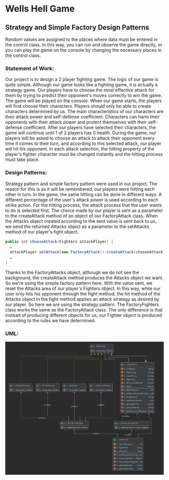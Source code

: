 # Wells Hell Game
## Strategy and Simple Factory Design Patterns
Random values are assigned to the places where data must be entered in the control class.
In this way, you can run and observe the game directly, or you can play the game on the console by changing the necessary places in the control class. <br/>
### Statement of Work:
Our project is to design a 2 player fighting game. The logic of our game is 
quite simple. Although our game looks like a fighting game, it is actually a strategy game. Our 
players have to choose the most effective attack for them by trying to predict their opponent's 
moves correctly to win the game. The game will be played on the console. When our game 
starts, the players will first choose their characters. Players should only be able to create 
characters determined by us. The main characteristics of our characters are their attack power 
and self-defense coefficient. Characters can harm their opponents with their attack power and 
protect themselves with their self-defense coefficient. After our players have selected their 
characters, the game will continue until 1 of 2 players has 0 health. During the game, our 
players will be asked to choose an attack to attack their opponent every time it comes to their 
turn, and according to this selected attack, our player will hit his opponent. In each attack 
selection, the hitting property of the player's fighter character must be changed instantly and 
the hitting process must take place. <br/>
### Design Patterns:
Strategy pattern and simple factory pattern were used in our project. The 
reason for this is as it will be remembered, our players were hitting each other in turn. In the 
game, the same hitting can be done in different ways. A different percentage of the user's 
attack power is used according to each strike action. For the hitting process, the attack process 
that the user wants to do is selected first. The choice made by our player is sent as a parameter 
to the createAttack method of an object of our FactoryAttack class. When the Attacks object 
created according to the sent value is sent back to us, we send the returned Attacks object as a 
parameter to the setAttacks method of our player's fight object. <br/>

```java
public int chooseAttack(Fighters attackPlayer) { 
  …
  attackPlayer.setAttack(new FactoryAttack().createAttack(chosenAttack)); 
  … 
}
```

Thanks to the FactoryAttacks object, although we do not see the background, the createAttack 
method produces the Attacks object we want. So we're using the simple factory pattern here.
With the value sent, we reset the Attacks area of our player's Fighters object. In this way, while 
our user only hits his opponent through the fight method, the hit method of the Attacks object 
in the fight method applies an attack strategy as desired by our player. So here we are using 
the strategy pattern. The FactoryFighters class works the same as the FactoryAttack class. The 
only difference is that instead of producing different objects for us, our Fighter object is 
produced according to the rules we have determined.
### UML:
![UML](https://github.com/KeremTAN/WellsHellGame/blob/master/images/Uml.png)

